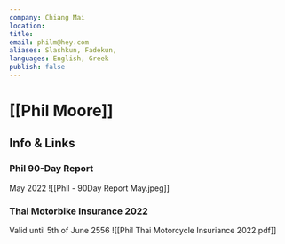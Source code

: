 ```yaml
---
company: Chiang Mai
location: 
title: 
email: philm@hey.com
aliases: Slashkun, Fadekun,
languages: English, Greek
publish: false
---
```

# [[Phil Moore]]


## Info & Links


### Phil 90-Day Report
May 2022
![[Phil - 90Day Report May.jpeg]]


### Thai Motorbike Insurance 2022
Valid until 5th of June 2556
![[Phil Thai Motorcycle Insuriance 2022.pdf]]